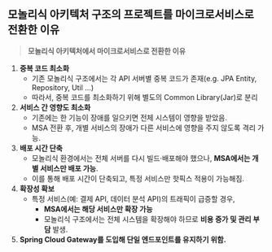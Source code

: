## 모놀리식 아키텍처 구조의 프로젝트를 마이크로서비스로 전환한 이유

> **모놀리식 아키텍처에서 마이크로서비스로 전환한 이유**
>

1. **중복 코드 최소화**
    - 기존 모놀리식 구조에서는 각 API 서버별 중복 코드가 존재(e.g. JPA Entity, Repository, Util …)
    - 따라서, 중복 코드를 최소화하기 위해 별도의 Common Library(Jar)로 분리
2. **서비스 간 영향도 최소화**
    - 기존에는 한 기능이 장애를 일으키면 전체 시스템이 영향을 받았음.
    - MSA 전환 후, 개별 서비스의 장애가 다른 서비스에 영향을 주지 않도록 격리 가능.
3. **배포 시간 단축**
    - 모놀리식 환경에서는 전체 서버를 다시 빌드·배포해야 했으나, **MSA에서는 개별 서비스만 배포 가능**.
    - 이를 통해 배포 시간이 단축되고, 특정 서비스만 핫픽스 적용이 가능해짐.
4. **확장성 확보**
    - 특정 서비스(예: 결제 API, 데이터 분석 API)의 트래픽이 급증할 경우,
        - **MSA에서는 해당 서비스만 확장 가능**
        - 모놀리식 구조에서는 전체 시스템을 확장해야 하므로 **비용 증가 및 관리 부담** 발생.
5. **Spring Cloud Gateway를 도입해 단일 엔드포인트를 유지하기 위함.**